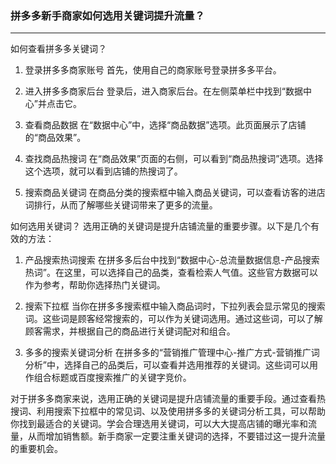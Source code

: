 ### 拼多多新手商家如何选用关键词提升流量？
---
如何查看拼多多关键词？
1. 登录拼多多商家账号
首先，使用自己的商家账号登录拼多多平台。

2. 进入拼多多商家后台
登录后，进入商家后台。在左侧菜单栏中找到“数据中心”并点击它。

3. 查看商品数据
在“数据中心”中，选择“商品数据”选项。此页面展示了店铺的“商品效果”。

4. 查找商品热搜词
在“商品效果”页面的右侧，可以看到“商品热搜词”选项。选择这个选项，就可以看到店铺的热搜词了。

5. 搜索商品关键词
在商品分类的搜索框中输入商品关键词，可以查看访客的进店词排行，从而了解哪些关键词带来了更多的流量。

如何选用关键词？
选用正确的关键词是提升店铺流量的重要步骤。以下是几个有效的方法：

1. 产品搜索热词搜索
在拼多多后台中找到“数据中心-总流量数据信息-产品搜索热词”。在这里，可以选择自己的品类，查看检索人气值。这些官方数据可以作为参考，帮助你选择热门关键词。

2. 搜索下拉框
当你在拼多多搜索框中输入商品词时，下拉列表会显示常见的搜索词。这些词是顾客经常搜索的，可以作为关键词选用。通过这些词，可以了解顾客需求，并根据自己的商品进行关键词配对和组合。

3. 多多的搜索关键词分析
在拼多多的“营销推广管理中心-推广方式-营销推广词分析”中，选择自己的品类后，可以查看并选用推荐的关键词。这些词可以用作组合标题或百度搜索推广的关键字竞价。

对于拼多多商家来说，选用正确的关键词是提升店铺流量的重要手段。通过查看热搜词、利用搜索下拉框中的常见词、以及使用拼多多的关键词分析工具，可以帮助你找到最适合的关键词。学会合理选用关键词，可以大大提高店铺的曝光率和流量，从而增加销售额。新手商家一定要注重关键词的选择，不要错过这一提升流量的重要机会。